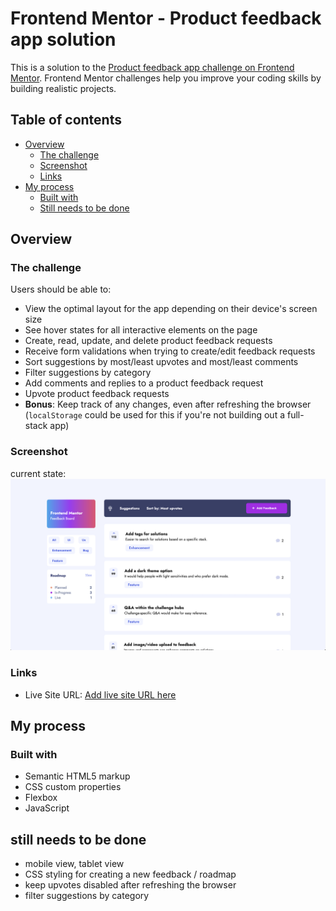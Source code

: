 # Frontend Mentor - Product feedback app solution

This is a solution to the [Product feedback app challenge on Frontend Mentor](https://www.frontendmentor.io/challenges/product-feedback-app-wbvUYqjR6). Frontend Mentor challenges help you improve your coding skills by building realistic projects.

## Table of contents

- [Overview](#overview)
  - [The challenge](#the-challenge)
  - [Screenshot](#screenshot)
  - [Links](#links)
- [My process](#my-process)
  - [Built with](#built-with)
  - [Still needs to be done](#still-needs-to-be-done)

## Overview

### The challenge

Users should be able to:

- View the optimal layout for the app depending on their device's screen size
- See hover states for all interactive elements on the page
- Create, read, update, and delete product feedback requests
- Receive form validations when trying to create/edit feedback requests
- Sort suggestions by most/least upvotes and most/least comments
- Filter suggestions by category
- Add comments and replies to a product feedback request
- Upvote product feedback requests
- **Bonus**: Keep track of any changes, even after refreshing the browser (`localStorage` could be used for this if you're not building out a full-stack app)

### Screenshot

current state:
![](Feedback.png)

### Links

- Live Site URL: [Add live site URL here](https://andrejm97.github.io/Projects/product-feedback-app/starter-code/)

## My process

### Built with

- Semantic HTML5 markup
- CSS custom properties
- Flexbox
- JavaScript

## still needs to be done

- mobile view, tablet view
- CSS styling for creating a new feedback / roadmap
- keep upvotes disabled after refreshing the browser
- filter suggestions by category

